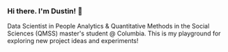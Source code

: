 ### Hi there. I'm Dustin! 👋
Data Scientist in People Analytics & Quantitative Methods in the Social Sciences (QMSS) master's student @ Columbia. This is my playground for exploring new project ideas and experiments!
<!--
**dustintdn/dustintdn** is a ✨ _special_ ✨ repository because its `README.md` (this file) appears on your GitHub profile.

Here are some ideas to get you started:

- 🔭 I’m currently working on ...
- 🌱 I’m currently learning ...
- 👯 I’m looking to collaborate on ...
- 🤔 I’m looking for help with ...
- 💬 Ask me about ...
- 📫 How to reach me: ...
- 😄 Pronouns: ...
- ⚡ Fun fact: ...
-->
